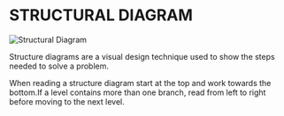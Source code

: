 # STRUCTURAL DIAGRAM

![Structural Diagram](https://user-images.githubusercontent.com/94337009/143290610-14066291-af7f-47a6-bfc9-efe1cc9163e2.png)


Structure diagrams are a visual design technique used to show the steps needed to solve a problem. 

When reading a structure diagram start at the top and work towards the bottom.If a level contains more than one branch, read from left to right before moving to the next level.
